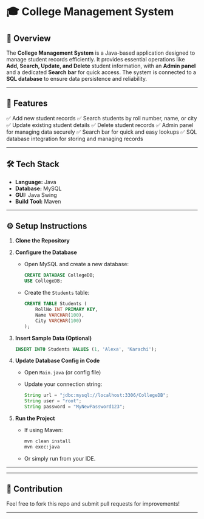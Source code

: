 
<h1> 🎓 College Management System</h1>

## 📌 Overview

The **College Management System** is a Java-based application designed to manage student records efficiently.
It provides essential operations like **Add, Search, Update, and Delete** student information, with an **Admin panel** and a dedicated **Search bar** for quick access.
The system is connected to a **SQL database** to ensure data persistence and reliability.

---

## 🚀 Features

✅ Add new student records
✅ Search students by roll number, name, or city
✅ Update existing student details
✅ Delete student records
✅ Admin panel for managing data securely
✅ Search bar for quick and easy lookups
✅ SQL database integration for storing and managing records

---

## 🛠️ Tech Stack

* **Language:** Java
* **Database:** MySQL 
* **GUI:** Java Swing 
* **Build Tool:** Maven 

---

## ⚙️ Setup Instructions

1. **Clone the Repository**



2. **Configure the Database**

   * Open MySQL and create a new database:

     ```sql
     CREATE DATABASE CollegeDB;
     USE CollegeDB;
     ```
   * Create the `Students` table:

     ```sql
     CREATE TABLE Students (
         RollNo INT PRIMARY KEY,
         Name VARCHAR(100),
         City VARCHAR(100)
     );
     ```

3. **Insert Sample Data (Optional)**

   ```sql
   INSERT INTO Students VALUES (1, 'Alexa', 'Karachi');
   ```

4. **Update Database Config in Code**

   * Open `Main.java` (or config file)
   * Update your connection string:

     ```java
     String url = "jdbc:mysql://localhost:3306/CollegeDB";
     String user = "root";
     String password = "MyNewPassword123";
     ```

5. **Run the Project**

   * If using Maven:

     ```bash
     mvn clean install
     mvn exec:java
     ```
   * Or simply run from your IDE.

---




---

## 🤝 Contribution

Feel free to fork this repo and submit pull requests for improvements!

---


